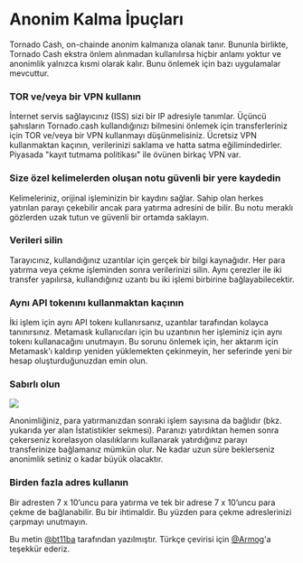 # Anonim Kalma İpuçları

Tornado Cash, on-chainde anonim kalmanıza olanak tanır. Bununla birlikte, Tornado Cash ekstra önlem alınmadan kullanılırsa hiçbir anlamı yoktur ve anonimlik yalnızca kısmi olarak kalır. Bunu önlemek için bazı uygulamalar mevcuttur.

### TOR ve/veya bir VPN kullanın

İnternet servis sağlayıcınız (ISS) sizi bir IP adresiyle tanımlar. Üçüncü şahısların Tornado.cash kullandığınızı bilmesini önlemek için transferleriniz için TOR ve/veya bir VPN kullanmayı düşünmelisiniz. Ücretsiz VPN kullanmaktan kaçının, verilerinizi saklama ve hatta satma eğilimindedirler. Piyasada "kayıt tutmama politikası" ile övünen birkaç VPN var.

### Size özel kelimelerden oluşan notu güvenli bir yere kaydedin

Kelimeleriniz, orijinal işleminizin bir kaydını sağlar. Sahip olan herkes yatırılan parayı çekebilir ancak para yatırma adresini de bilir. Bu notu meraklı gözlerden uzak tutun ve güvenli bir ortamda saklayın.

### Verileri silin

Tarayıcınız, kullandığınız uzantılar için gerçek bir bilgi kaynağıdır. Her para yatırma veya çekme işleminden sonra verilerinizi silin. Aynı çerezler ile iki transfer yapılırsa, kullandığınız uzantı bu iki işlemi birbirine bağlayabilecektir.

### Aynı API tokenını kullanmaktan kaçının

İki işlem için aynı API tokenı kullanırsanız, uzantılar tarafından kolayca tanınırsınız. Metamask kullanıcıları için bu uzantının her işleminiz için aynı tokenı kullanacağını unutmayın. Bu sorunu önlemek için, her aktarım için Metamask’ı kaldırıp yeniden yüklemekten çekinmeyin, her seferinde yeni bir hesap oluşturduğunuzdan emin olun.

### Sabırlı olun

[![](https://camo.githubusercontent.com/9ddba1ec13f183d3de4ff06931847cbd8f83e88be1aed1a319ec69dd92bfa580/68747470733a2f2f67626c6f627363646e2e676974626f6f6b2e636f6d2f6173736574732532462d4d58666c476b34773570446a6a6c6d504375462532462d4d675156527155364666367970575f512d66562532462d4d675157306b6f32624f55596c6e73754730462532466f7a786a2e706e673f616c743d6d6564696126746f6b656e3d31646562616435382d616133632d343633382d396431382d313633366538376533643061)](https://camo.githubusercontent.com/9ddba1ec13f183d3de4ff06931847cbd8f83e88be1aed1a319ec69dd92bfa580/68747470733a2f2f67626c6f627363646e2e676974626f6f6b2e636f6d2f6173736574732532462d4d58666c476b34773570446a6a6c6d504375462532462d4d675156527155364666367970575f512d66562532462d4d675157306b6f32624f55596c6e73754730462532466f7a786a2e706e673f616c743d6d6564696126746f6b656e3d31646562616435382d616133632d343633382d396431382d313633366538376533643061)

Anonimliğiniz, para yatırmanızdan sonraki işlem sayısına da bağlıdır (bkz. yukarıda yer alan İstatistikler sekmesi). Paranızı yatırdıktan hemen sonra çekerseniz korelasyon olasılıklarını kullanarak yatırdığınız parayı transferinize bağlamanız mümkün olur. Ne kadar uzun süre beklerseniz anonimlik setiniz o kadar büyük olacaktır.

### Birden fazla adres kullanın

Bir adresten 7 x 10’uncu para yatırma ve tek bir adrese 7 x 10’uncu para çekme de bağlanabilir. Bu bir ihtimaldir. Bu yüzden para çekme adreslerinizi çarpmayı unutmayın.

Bu metin [@bt11ba](https://torn.community/u/bt11ba/) tarafından yazılmıştır. Türkçe çevirisi için [@Armog](https://twitter.com/armogedd0n)'a teşekkür ederiz.
